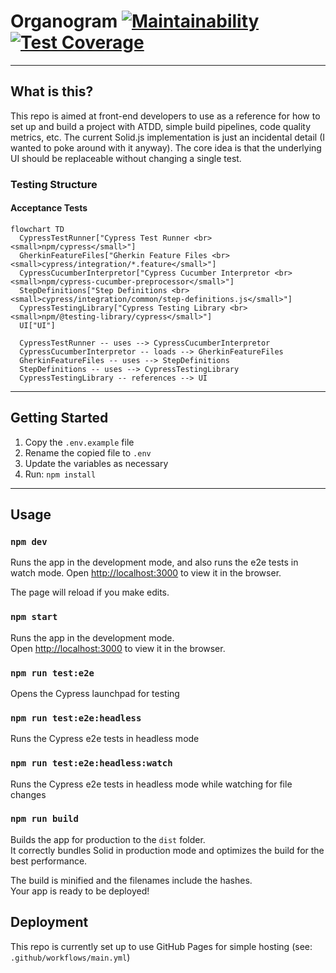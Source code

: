 # Organogram [![Maintainability](https://api.codeclimate.com/v1/badges/4398476b7ff6d9935dc3/maintainability)](https://codeclimate.com/github/barryels/organogram/maintainability) [![Test Coverage](https://api.codeclimate.com/v1/badges/4398476b7ff6d9935dc3/test_coverage)](https://codeclimate.com/github/barryels/organogram/test_coverage)

---

## What is this?

This repo is aimed at front-end developers to use as a reference for how to set up and build a project with ATDD, simple build pipelines, code quality metrics, etc. The current Solid.js implementation is just an incidental detail (I wanted to poke around with it anyway). The core idea is that the underlying UI should be replaceable without changing a single test.

### Testing Structure

#### Acceptance Tests

```mermaid
flowchart TD
  CypressTestRunner["Cypress Test Runner <br><small>npm/cypress</small>"]
  GherkinFeatureFiles["Gherkin Feature Files <br><small>cypress/integration/*.feature</small>"]
  CypressCucumberInterpretor["Cypress Cucumber Interpretor <br><small>npm/cypress-cucumber-preprocessor</small>"]
  StepDefinitions["Step Definitions <br><small>cypress/integration/common/step-definitions.js</small>"]
  CypressTestingLibrary["Cypress Testing Library <br><small>npm/@testing-library/cypress</small>"]
  UI["UI"]

  CypressTestRunner -- uses --> CypressCucumberInterpretor
  CypressCucumberInterpretor -- loads --> GherkinFeatureFiles
  GherkinFeatureFiles -- uses --> StepDefinitions
  StepDefinitions -- uses --> CypressTestingLibrary
  CypressTestingLibrary -- references --> UI
```

---

## Getting Started

1. Copy the `.env.example` file
2. Rename the copied file to `.env`
3. Update the variables as necessary
4. Run: `npm install`

---

## Usage

### `npm dev`

Runs the app in the development mode, and also runs the e2e tests in watch mode.
Open [http://localhost:3000](http://localhost:3000) to view it in the browser.

The page will reload if you make edits.

### `npm start`

Runs the app in the development mode.<br>
Open [http://localhost:3000](http://localhost:3000) to view it in the browser.

### `npm run test:e2e`

Opens the Cypress launchpad for testing

### `npm run test:e2e:headless`

Runs the Cypress e2e tests in headless mode

### `npm run test:e2e:headless:watch`

Runs the Cypress e2e tests in headless mode while watching for file changes

### `npm run build`

Builds the app for production to the `dist` folder.<br>
It correctly bundles Solid in production mode and optimizes the build for the best performance.

The build is minified and the filenames include the hashes.<br>
Your app is ready to be deployed!

## Deployment

This repo is currently set up to use GitHub Pages for simple hosting (see: `.github/workflows/main.yml`)
